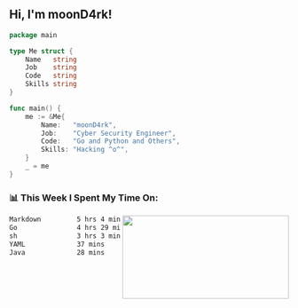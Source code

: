 <h2> Hi, I'm moonD4rk!</h2>

```go
package main

type Me struct {
	Name   string
	Job    string
	Code   string
	Skills string
}

func main() {
	me := &Me{
		Name:   "moonD4rk",
		Job:    "Cyber Security Engineer",
		Code:   "Go and Python and Others",
		Skills: "Hacking ^o^",
	}
	_ = me
}
```

<h3>📊 This Week I Spent My Time On:</h3>
<img align='right' src="https://github-readme-stats.vercel.app/api?username=moond4rk&show_icons=true&theme=radical", width="300" height="150">

<!--START_SECTION:waka-->

```txt
Markdown         5 hrs 4 mins    █████████░░░░░░░░░░░░░░░░   36.13 %
Go               4 hrs 29 mins   ████████░░░░░░░░░░░░░░░░░   31.92 %
sh               3 hrs 3 mins    █████▒░░░░░░░░░░░░░░░░░░░   21.79 %
YAML             37 mins         █░░░░░░░░░░░░░░░░░░░░░░░░   04.46 %
Java             28 mins         ▓░░░░░░░░░░░░░░░░░░░░░░░░   03.33 %
```

<!--END_SECTION:waka-->

